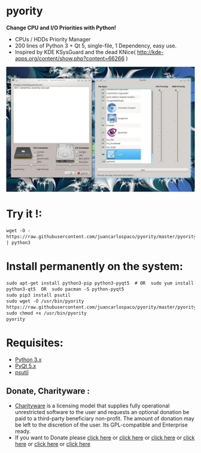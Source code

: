 pyority
=======

**Change CPU and I/O Priorities with Python!**

- CPUs / HDDs Priority Manager
- 200 lines of Python 3 + Qt 5, single-file, 1 Dependency, easy use.
- Inspired by KDE KSysGuard and the dead KNice( http://kde-apps.org/content/show.php?content=66266 )


![screenshot](https://raw.githubusercontent.com/juancarlospaco/pyority/master/temp.jpg)


# Try it !:

```
wget -O - https://raw.githubusercontent.com/juancarlospaco/pyority/master/pyority.py | python3
```

# Install permanently on the system:

```
sudo apt-get install python3-pip python3-pyqt5  # OR  sudo yum install python3-qt5  OR  sudo pacman -S python-pyqt5
sudo pip3 install psutil
sudo wget -O /usr/bin/pyority https://raw.githubusercontent.com/juancarlospaco/pyority/master/pyority.py
sudo chmod +x /usr/bin/pyority
pyority
```

# Requisites:

- [Python 3.x](https://www.python.org "Python Homepage")
- [PyQt 5.x](http://www.riverbankcomputing.co.uk/software/pyqt/download5 "PyQt5 Homepage")
- [psutil](https://pypi.python.org/pypi?:action=display&name=psutil#downloads "psutil on pypi")


Donate, Charityware :
---------------------

- [Charityware](https://en.wikipedia.org/wiki/Donationware) is a licensing model that supplies fully operational unrestricted software to the user and requests an optional donation be paid to a third-party beneficiary non-profit. The amount of donation may be left to the discretion of the user. Its GPL-compatible and Enterprise ready.
- If you want to Donate please [click here](http://www.icrc.org/eng/donations/index.jsp) or [click here](http://www.atheistalliance.org/support-aai/donate) or [click here](http://www.msf.org/donate) or [click here](http://richarddawkins.net/) or [click here](http://www.supportunicef.org/) or [click here](http://www.amnesty.org/en/donate)
